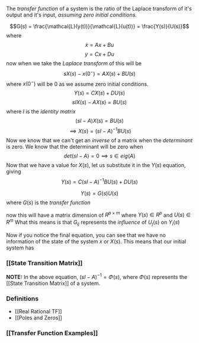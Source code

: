 The *transfer function* of a system is the ratio of the Laplace transform of it's output and it's input, *assuming zero initial conditions.* 


$$G(s) = \frac{\mathcal{L}(y(t))}{\mathcal{L}(u(t))} = \frac{Y(s)}{U(s)}$$
where 
$$\dot{x} = Ax + Bu$$
$$y = Cx + Du$$
now when we take the *Laplace transform* of this will be 
$$sX(s) - x(0^{-}) = AX(s) + BU(s)$$
where $x(0^{-})$ will be 0 as we assume zero initial conditions. 
$$Y(s) = CX(s) + DU(s)$$
$$sIX(s) - AX(s) = BU(s)$$
where $I$ is the *identity matrix*
$$(sI - A)X(s) = BU(s)$$
$$\implies X(s) = (sI - A)^{-1}BU(s)$$
Now we know that we can't get an *inverse* of a matrix when the *determinant* is zero. 
We know that the determinant will be zero when 
$$det(sI - A) = 0 \implies s \in eig(A)$$
Now that we have a value for $X(s)$, let us substitute it in the $Y(s)$ equation, giving
$$Y(s) = C(sI - A)^{-1}BU(s) + DU(s)$$

$$Y(s) = G(s)U(s)$$
where $G(s)$ is the *transfer function*

now this will have a matrix dimension of $R^{p\times m}$ where $Y(s) \in R^p$ and $U(s) \in R^m$
What this means is that $G_{ij}$ represents the *influence* of $U_{j}(s)$ on $Y_i(s)$ 

Now if you notice the final equation, you can see that we have no information of the state of the system $x$ or $X(s)$. This means that our initial system has 

### [[State Transition Matrix]]
**NOTE:** In the above equation, $(sI-A)^{-1} = \Phi (s)$, where $\Phi (s)$ represents the [[State Transition Matrix]] of a system. 
### Definitions

- [[Real Rational TF]]
- [[Poles and Zeros]]


### [[Transfer Function Examples]]